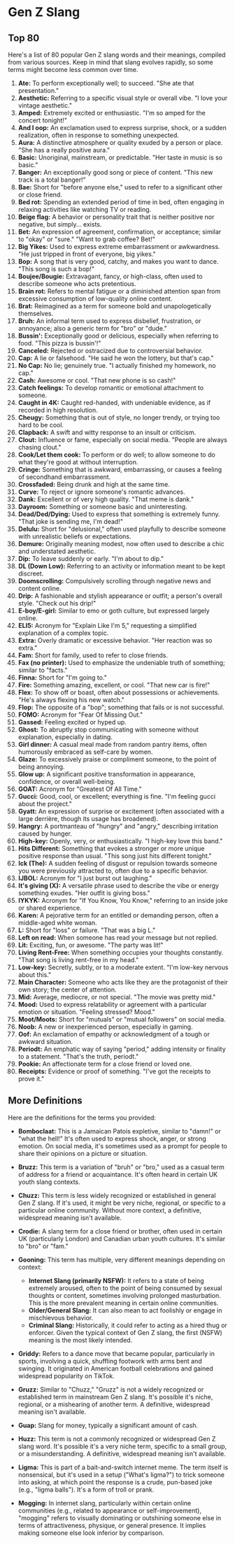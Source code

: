 # Gen Z Slang

## Top 80

Here's a list of 80 popular Gen Z slang words and their meanings, compiled from various sources. Keep in mind that slang evolves rapidly, so some terms might become less common over time.

1.  **Ate:** To perform exceptionally well; to succeed. "She ate that presentation."
2.  **Aesthetic:** Referring to a specific visual style or overall vibe. "I love your vintage aesthetic."
3.  **Amped:** Extremely excited or enthusiastic. "I'm so amped for the concert tonight!"
4.  **And I oop:** An exclamation used to express surprise, shock, or a sudden realization, often in response to something unexpected.
5.  **Aura:** A distinctive atmosphere or quality exuded by a person or place. "She has a really positive aura."
6.  **Basic:** Unoriginal, mainstream, or predictable. "Her taste in music is so basic."
7.  **Banger:** An exceptionally good song or piece of content. "This new track is a total banger!"
8.  **Bae:** Short for "before anyone else," used to refer to a significant other or close friend.
9.  **Bed rot:** Spending an extended period of time in bed, often engaging in relaxing activities like watching TV or reading.
10. **Beige flag:** A behavior or personality trait that is neither positive nor negative, but simply... exists.
11. **Bet:** An expression of agreement, confirmation, or acceptance; similar to "okay" or "sure." "Want to grab coffee? Bet!"
12. **Big Yikes:** Used to express extreme embarrassment or awkwardness. "He just tripped in front of everyone, big yikes."
13. **Bop:** A song that is very good, catchy, and makes you want to dance. "This song is such a bop!"
14. **Boujee/Bougie:** Extravagant, fancy, or high-class, often used to describe someone who acts pretentious.
15. **Brain rot:** Refers to mental fatigue or a diminished attention span from excessive consumption of low-quality online content.
16. **Brat:** Reimagined as a term for someone bold and unapologetically themselves.
17. **Bruh:** An informal term used to express disbelief, frustration, or annoyance; also a generic term for "bro" or "dude."
18. **Bussin':** Exceptionally good or delicious, especially when referring to food. "This pizza is bussin'!"
19. **Canceled:** Rejected or ostracized due to controversial behavior.
20. **Cap:** A lie or falsehood. "He said he won the lottery, but that's cap."
21. **No Cap:** No lie; genuinely true. "I actually finished my homework, no cap."
22. **Cash:** Awesome or cool. "That new phone is so cash!"
23. **Catch feelings:** To develop romantic or emotional attachment to someone.
24. **Caught in 4K:** Caught red-handed, with undeniable evidence, as if recorded in high resolution.
25. **Cheugy:** Something that is out of style, no longer trendy, or trying too hard to be cool.
26. **Clapback:** A swift and witty response to an insult or criticism.
27. **Clout:** Influence or fame, especially on social media. "People are always chasing clout."
28. **Cook/Let them cook:** To perform or do well; to allow someone to do what they're good at without interruption.
29. **Cringe:** Something that is awkward, embarrassing, or causes a feeling of secondhand embarrassment.
30. **Crossfaded:** Being drunk and high at the same time.
31. **Curve:** To reject or ignore someone's romantic advances.
32. **Dank:** Excellent or of very high quality. "That meme is dank."
33. **Dayroom:** Something or someone basic and uninteresting.
34. **Dead/Ded/Dying:** Used to express that something is extremely funny. "That joke is sending me, I'm dead!"
35. **Delulu:** Short for "delusional," often used playfully to describe someone with unrealistic beliefs or expectations.
36. **Demure:** Originally meaning modest, now often used to describe a chic and understated aesthetic.
37. **Dip:** To leave suddenly or early. "I'm about to dip."
38. **DL (Down Low):** Referring to an activity or information meant to be kept discreet.
39. **Doomscrolling:** Compulsively scrolling through negative news and content online.
40. **Drip:** A fashionable and stylish appearance or outfit; a person's overall style. "Check out his drip!"
41. **E-boy/E-girl:** Similar to emo or goth culture, but expressed largely online.
42. **ELI5:** Acronym for "Explain Like I'm 5," requesting a simplified explanation of a complex topic.
43. **Extra:** Overly dramatic or excessive behavior. "Her reaction was so extra."
44. **Fam:** Short for family, used to refer to close friends.
45. **Fax (no printer):** Used to emphasize the undeniable truth of something; similar to "facts."
46. **Finna:** Short for "I'm going to."
47. **Fire:** Something amazing, excellent, or cool. "That new car is fire!"
48. **Flex:** To show off or boast, often about possessions or achievements. "He's always flexing his new watch."
49. **Flop:** The opposite of a "bop"; something that fails or is not successful.
50. **FOMO:** Acronym for "Fear Of Missing Out."
51. **Gassed:** Feeling excited or hyped up.
52. **Ghost:** To abruptly stop communicating with someone without explanation, especially in dating.
53. **Girl dinner:** A casual meal made from random pantry items, often humorously embraced as self-care by women.
54. **Glaze:** To excessively praise or compliment someone, to the point of being annoying.
55. **Glow up:** A significant positive transformation in appearance, confidence, or overall well-being.
56. **GOAT:** Acronym for "Greatest Of All Time."
57. **Gucci:** Good, cool, or excellent; everything is fine. "I'm feeling gucci about the project."
58. **Gyatt:** An expression of surprise or excitement (often associated with a large derrière, though its usage has broadened).
59. **Hangry:** A portmanteau of "hungry" and "angry," describing irritation caused by hunger.
60. **High-key:** Openly, very, or enthusiastically. "I high-key love this band."
61. **Hits Different:** Something that evokes a stronger or more unique positive response than usual. "This song just hits different tonight."
62. **Ick (The):** A sudden feeling of disgust or repulsion towards someone you were previously attracted to, often due to a specific behavior.
63. **IJBOL:** Acronym for "I just burst out laughing."
64. **It's giving (X):** A versatile phrase used to describe the vibe or energy something exudes. "Her outfit is giving boss."
65. **IYKYK:** Acronym for "If You Know, You Know," referring to an inside joke or shared experience.
66. **Karen:** A pejorative term for an entitled or demanding person, often a middle-aged white woman.
67. **L:** Short for "loss" or failure. "That was a big L."
68. **Left on read:** When someone has read your message but not replied.
69. **Lit:** Exciting, fun, or awesome. "The party was lit!"
70. **Living Rent-Free:** When something occupies your thoughts constantly. "That song is living rent-free in my head."
71. **Low-key:** Secretly, subtly, or to a moderate extent. "I'm low-key nervous about this."
72. **Main Character:** Someone who acts like they are the protagonist of their own story; the center of attention.
73. **Mid:** Average, mediocre, or not special. "The movie was pretty mid."
74. **Mood:** Used to express relatability or agreement with a particular emotion or situation. "Feeling stressed? Mood."
75. **Moot/Moots:** Short for "mutuals" or "mutual followers" on social media.
76. **Noob:** A new or inexperienced person, especially in gaming.
77. **Oof:** An exclamation of empathy or acknowledgment of a tough or awkward situation.
78. **Periodt:** An emphatic way of saying "period," adding intensity or finality to a statement. "That's the truth, periodt."
79. **Pookie:** An affectionate term for a close friend or loved one.
80. **Receipts:** Evidence or proof of something. "I've got the receipts to prove it."

## More Definitions

Here are the definitions for the terms you provided:

- **Bomboclaat:** This is a Jamaican Patois expletive, similar to "damn!" or "what the hell!" It's often used to express shock, anger, or strong emotion. On social media, it's sometimes used as a prompt for people to share their opinions on a picture or situation.

- **Bruzz:** This term is a variation of "bruh" or "bro," used as a casual term of address for a friend or acquaintance. It's often heard in certain UK youth slang contexts.

- **Chuzz:** This term is less widely recognized or established in general Gen Z slang. If it's used, it might be very niche, regional, or specific to a particular online community. Without more context, a definitive, widespread meaning isn't available.

- **Crodie:** A slang term for a close friend or brother, often used in certain UK (particularly London) and Canadian urban youth cultures. It's similar to "bro" or "fam."

- **Gooning:** This term has multiple, very different meanings depending on context:
  - **Internet Slang (primarily NSFW):** It refers to a state of being extremely aroused, often to the point of being consumed by sexual thoughts or content, sometimes involving prolonged masturbation. This is the more prevalent meaning in certain online communities.
  - **Older/General Slang:** It can also mean to act foolishly or engage in mischievous behavior.
  - **Criminal Slang:** Historically, it could refer to acting as a hired thug or enforcer.
    Given the typical context of Gen Z slang, the first (NSFW) meaning is the most likely intended.

- **Griddy:** Refers to a dance move that became popular, particularly in sports, involving a quick, shuffling footwork with arms bent and swinging. It originated in American football celebrations and gained widespread popularity on TikTok.

- **Gruzz:** Similar to "Chuzz," "Gruzz" is not a widely recognized or established term in mainstream Gen Z slang. It's possible it's niche, regional, or a mishearing of another term. A definitive, widespread meaning isn't available.

- **Guap:** Slang for money, typically a significant amount of cash.

- **Huzz:** This term is not a commonly recognized or widespread Gen Z slang word. It's possible it's a very niche term, specific to a small group, or a misunderstanding. A definitive, widespread meaning isn't available.

- **Ligma:** This is part of a bait-and-switch internet meme. The term itself is nonsensical, but it's used in a setup ("What's ligma?") to trick someone into asking, at which point the response is a crude, pun-based joke (e.g., "ligma balls"). It's a form of troll or prank.

- **Mogging:** In internet slang, particularly within certain online communities (e.g., related to appearance or self-improvement), "mogging" refers to visually dominating or outshining someone else in terms of attractiveness, physique, or general presence. It implies making someone else look inferior by comparison.

